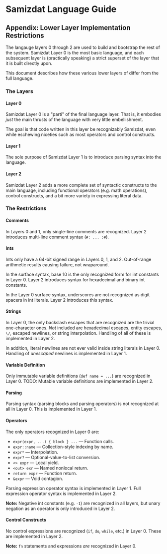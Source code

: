 Samizdat Language Guide
=======================

Appendix: Lower Layer Implementation Restrictions
-------------------------------------------------

The langauge layers 0 through 2 are used to build and bootstrap the rest
of the system. Samizdat Layer 0 is the most basic language, and each
subsequent layer is (practically speaking) a strict superset of the layer
that it is built directly upon.

This document describes how these various lower layers of differ
from the full language.

### The Layers

#### Layer 0

Samizdat Layer 0 is a "parti" of the final language layer. That is, it
embodies *just* the main thrusts of the language with very little
embellishment.

The goal is that code written in this layer be recognizably Samizdat,
even while eschewing niceties such as most operators and control constructs.

#### Layer 1

The sole purpose of Samizdat Layer 1 is to introduce parsing syntax
into the language.

#### Layer 2

Samizdat Layer 2 adds a more complete set of syntactic constructs to
the main language, including functional operators (e.g. math operations),
control constructs, and a bit more variety in expressing literal data.

### The Restrictions

#### Comments

In Layers 0 and 1, only single-line comments are recognized. Layer 2
introduces multi-line comment syntax (`#: ... :#`).

#### Ints

Ints only have a 64-bit signed range in Layers 0, 1, and 2. Out-of-range
arithmetic results causing failure, not wraparound.

In the surface syntax, base 10 is the only recognized form for int
constants in Layer 0. Layer 2 introduces syntax for hexadecimal and
binary int constants.

In the Layer 0 surface syntax, underscores are not recognized as
digit spacers in int literals. Layer 2 introduces this syntax.

#### Strings

In Layer 0, the only backslash escapes that are recognized are the
trivial one-character ones. *Not* included are hexadecimal escapes,
entity escapes, `\/`, escaped newlines, or string interpolation.
Handling of all of these is implemented in Layer 2.

In addition, literal newlines are not ever valid inside string literals in
Layer 0. Handling of *unescaped* newlines is implemented in Layer 1.

#### Variable Definition

Only immutable variable definitions (`def name = ...`) are recognized in
Layer 0. TODO: Mutable variable definitions are implemented in Layer 2.

#### Parsing

Parsing syntax (parsing blocks and parsing operators) is not recognized at
all in Layer 0. This is implemented in Layer 1.

#### Operators

The only operators recognized in Layer 0 are:

* `expr(expr, ...) { block } ...` &mdash; Function calls.
* `expr::name` &mdash; Collection-style indexing by name.
* `expr*` &mdash; Interpolation.
* `expr?` &mdash; Optional-value-to-list conversion.
* `<> expr` &mdash; Local yield.
* `<out> exr` &mdash; Named nonlocal return.
* `return expr` &mdash; Function return.
* `&expr` &mdash; Void contagion.

Parsing expression operator syntax is implemented in Layer 1.
Full expression operator syntax is implemented in Layer 2.

**Note:** Negative int constants (e.g. `-1`) are recognized in all layers,
but unary negation as an operator is only introduced in Layer 2.

#### Control Constructs

No control expressions are recognized (`if`, `do`, `while`, etc.) in Layer 0.
These are implemented in Layer 2.

**Note:** `fn` statements and expressions *are* recognized in Layer 0.


